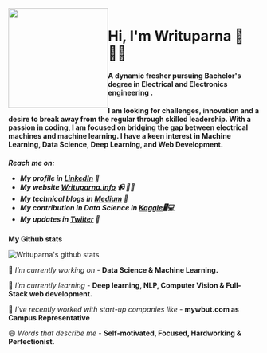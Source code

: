<img src="https://user-images.githubusercontent.com/59050251/88485752-0db17880-cf96-11ea-986c-b04d35d86beb.jpeg" width="200" height="200" style="float:left">
<h1>Hi, I'm Writuparna 👋👩‍💻</h1>
<h4>A dynamic fresher pursuing Bachelor's degree in Electrical and Electronics engineering .</h4>
<h4>I am looking for challenges, innovation and a desire to break away from the regular through skilled leadership. With a passion in coding, I am focused on bridging the gap between electrical machines and machine learning. I have a keen interest in Machine Learning, Data Science, Deep Learning, and Web Development.</h4>

<h5>Reach me on:
  
- My profile in <a href="https://www.linkedin.com/in/writuparna-banerjee-b9193416b/">LinkedIn</a> 💼 
- My website <a href="https://sites.google.com/view/writuparnabanerjee">Writuparna.info</a> 📹 ✍🏾
- My technical blogs in <a href="https://medium.com/@writuparnabanerjee">Medium</a> 🏓
- My contribution in Data Science in <a href="https://www.kaggle.com/writuparnabanerjee">Kaggle</a>🖥💻
- My updates in <a href="https://twitter.com/WrituparnaB/">Twiiter</a> 💬</h5>

**My Github stats**

![Writuparna's github stats](https://github-readme-stats.vercel.app/api?username=Writuparna-Banerjee&show_icons=true&theme=radical)

🔭 *I’m currently working on* - **Data Science & Machine Learning.**

🌱 *I’m currently learning* - **Deep learning, NLP, Computer Vision & Full-Stack web development.**

👯 *I’ve recently worked with start-up companies like* - **mywbut.com as Campus Representative**

😄 *Words that describe me* - **Self-motivated, Focused, Hardworking & Perfectionist.**

<!--
**Writuparna-Banerjee/Writuparna-Banerjee** is a ✨ _special_ ✨ repository because its `README.md` (this file) appears on your GitHub profile.

Here are some ideas to get you started:

- 🔭 I’m currently working on ...
- 🌱 I’m currently learning ...
- 👯 I’m looking to collaborate on ...
- 🤔 I’m looking for help with ...
- 💬 Ask me about ...
- 📫 How to reach me: ...
- 😄 Pronouns: ...
- ⚡ Fun fact: ...
-->
